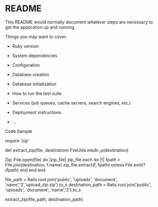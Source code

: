 # README

This README would normally document whatever steps are necessary to get the
application up and running.

Things you may want to cover:

* Ruby version

* System dependencies

* Configuration

* Database creation

* Database initialization

* How to run the test suite

* Services (job queues, cache servers, search engines, etc.)

* Deployment instructions

* ...


Code Sample

require 'zip'

def extract_zip(file, destination)
  FileUtils.mkdir_p(destination)

  Zip::File.open(file) do |zip_file|
    zip_file.each do |f|
      fpath = File.join(destination, f.name)
      zip_file.extract(f, fpath) unless File.exist?(fpath)
    end
  end
end

file_path = Rails.root.join('public', 'uploads', 'document', 'name','2','upload_zip.zip').to_s
destination_path =  Rails.root.join('public', 'uploads', 'document', 'name','2').to_s

extract_zip(file_path, destination_path)